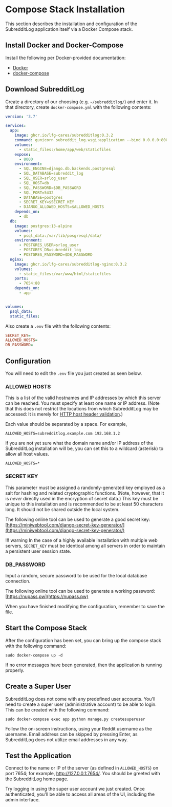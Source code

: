 # Compose Stack Installation

This section describes the installation and configuration of the SubredditLog application itself via a Docker Compose
stack.

## Install Docker and Docker-Compose

Install the following per Docker-provided documentation:

- [Docker](https://docs.docker.com/engine/install/)
- [docker-compose](https://docs.docker.com/compose/install/)

## Download SubredditLog

Create a directory of our choosing (e.g. `~/subredditlog/`) and enter it. In that directory, create `docker-compose.yml`
with the following contents:

```yaml
version: '3.7'

services:
  app:
    image: ghcr.io/lfg-cares/subredditlog:0.3.2
    command: gunicorn subreddit_log.wsgi:application --bind 0.0.0.0:8000
    volumes:
      - static_files:/home/app/web/staticfiles
    expose:
      - 8000
    environment:
      - SQL_ENGINE=django.db.backends.postgresql
      - SQL_DATABASE=subreddit_log
      - SQL_USER=srlog_user
      - SQL_HOST=db
      - SQL_PASSWORD=$DB_PASSWORD
      - SQL_PORT=5432
      - DATABASE=postgres
      - SECRET_KEY=$SECRET_KEY
      - DJANGO_ALLOWED_HOSTS=$ALLOWED_HOSTS
    depends_on:
      - db
  db:
    image: postgres:13-alpine
    volumes:
      - psql_data:/var/lib/posgresql/data/
    environment:
      - POSTGRES_USER=srlog_user
      - POSTGRES_DB=subreddit_log
      - POSTGRES_PASSWORD=$DB_PASSWORD
  nginx:
    image: ghcr.io/lfg-cares/subredditlog-nginx:0.3.2
    volumes:
      - static_files:/var/www/html/staticfiles
    ports:
      - 7654:80
    depends_on:
      - app


volumes:
  psql_data:
  static_files:

```

Also create a `.env` file with the following contents:

```ini
SECRET_KEY=
ALLOWED_HOSTS=
DB_PASSWORD=
```

## Configuration

You will need to edit the `.env` file you just created as seen below.

### ALLOWED HOSTS

This is a list of the valid hostnames and IP addresses by which this server can be reached. You must specify at least 
one name or IP address. (Note that this does not restrict the locations from which SubredditLog may be accessed: It is 
merely for 
[HTTP host header validation](https://docs.djangoproject.com/en/3.2/topics/security/#host-headers-virtual-hosting).)

Each value should be separated by a space. For example,

```shell
ALLOWED_HOSTS=subredditlog.example.com 192.168.1.2
```

If you are not yet sure what the domain name and/or IP address of the SubredditLog installation will be, you can set
this to a wildcard (asterisk) to allow all host values.

```shell
ALLOWED_HOSTS=*
```

### SECRET KEY

This parameter must be assigned a randomly-generated key employed as a salt for hashing and related cryptographic 
functions. (Note, however, that it is _never_ directly used in the encryption of secret data.) This key must be unique 
to this installation and is recommended to be at least 50 characters long. It should not be shared outside the local 
system.

The following online tool can be used to generate a good secret key: 
[https://miniwebtool.com/django-secret-key-generator/](https://miniwebtool.com/django-secret-key-generator/)

!!! warning
    In the case of a highly available installation with multiple web servers, `SECRET_KEY` must be identical among all servers in order to maintain a persistent user session state.

### DB_PASSWORD

Input a random, secure password to be used for the local database connection.

The following online tool can be used to generate a working password: [https://nupass.pw](https://nupass.pw)

When you have finished modifying the configuration, remember to save the file.

## Start the Compose Stack

After the configuration has been set, you can bring up the compose stack with the following command:

```shell
sudo docker-compose up -d
```

If no error messages have been generated, then the application is running properly.

## Create a Super User

SubredditLog does not come with any predefined user accounts. You'll need to create a super user (administrative 
account) to be able to login. This can be created with the following command:

```shell
sudo docker-compose exec app python manage.py createsuperuser
```

Follow the on-screen instructions, using your Reddit username as the username. Email address can be skipped by pressing 
Enter, as SubredditLog does not utilize email addresses in any way.

## Test the Application

Connect to the name or IP of the server (as defined in `ALLOWED_HOSTS`) on port 7654; for example, 
<http://127.0.0.1:7654/>. You should be greeted with the SubredditLog home page.

Try logging in using the super user account we just created. Once authenticated, you'll be able to access all areas of 
the UI, including the admin interface.
